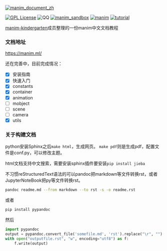 [![manim_document_zh](source/assets/image/DocumentHeader)](https://github.com/manim-kindergarten/manim_document_zh)

[![GPL License](https://img.shields.io/github/license/manim-kindergarten/manim_document_zh)](https://choosealicense.com/licenses/gpl-3.0/)
![QQ](https://img.shields.io/badge/QQ-862671480-red.svg?style=flat)
[![manim_sandbox](https://img.shields.io/badge/mk-manim__sandbox-brightgreen.svg)](https://github.com/manim-kindergarten/manim_sandbox/)
[![manim](https://img.shields.io/badge/manim-ver.MK-orange.svg)](https://github.com/manim-kindergarten/manim)
[![tutorial](https://img.shields.io/badge/tutorial-on_bilibili-ff69b4.svg)](https://space.bilibili.com/171431343/favlist?fid=947158443)


[manim-kindergarten](https://github.com/manim-kindergarten/)成员整理的一份manim中文文档教程

### 文档地址
https://manim.ml/

还在完善中，目前完成情况：
- [x] 安装指南
- [x] 快速入门
- [x] constants
- [x] container
- [x] animation
- [ ] mobject
- [ ] scene
- [ ] camera
- [x] utils

### 关于构建文档

python安装Sphinx之后`make html`，生成网页。
`make pdf`则是生成pdf，配置文件是conf.py，可以修改主题。

html文档支持中文搜索，需要安装sphinx插件要安装```pip install jieba```

不习惯reStructuredText语法的可以pandoc把markdown等文件转换rst，或者JupyterNoteBook把py等文件转换rst。

```bash
pandoc readme.md --from markdown --to rst -s -o readme.rst
```

或者

```bash
pip install pypandoc
```

然后

```python
import pypandoc
output = pypandoc.convert_file('somefile.md', 'rst').replace("\r", "")
with open("outputfile.rst", "w", encoding="utf8") as f:
    f.write(output)
```

